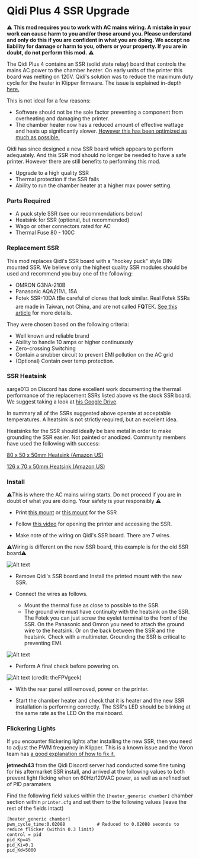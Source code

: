 # Qidi Plus 4 SSR Upgrade

⚠️ **This mod requires you to work with AC mains wiring. A mistake in your work can cause harm to you and/or those around you. Please understand and only do this if you are confident in what you are doing. We accept no liability for damage or harm to you, others or your property. If you are in doubt, do not perform this mod.** ⚠️ 

The Qidi Plus 4 contains an SSR (solid state relay) board that controls the mains AC power to the chamber heater. On early units of the printer this board was melting on 120V. Qidi's solution was to reduce the maximum duty cycle for the heater in Klipper firmware. The issue is explained in-depth [here.](https://github.com/qidi-community/Plus4-Wiki/tree/main/content/ssr-board)

This is not ideal for a few reasons:

- Software should not be the sole factor preventing a component from overheating and damaging the printer. 
- The chamber heater now has a reduced amount of effective wattage and heats up significantly slower. [However this has been optimized as much as possible.](https://github.com/qidi-community/Plus4-Wiki/tree/main/content/tuning-for-40-percent-heater-power)

Qidi has since designed a new SSR board which appears to perform adequately. And this SSR mod should no longer be needed to have a safe printer. However there are still benefits to performing this mod.

- Upgrade to a high quality SSR
- Thermal protection if the SSR fails
- Ability to run the chamber heater at a higher max power setting.


### Parts Required

- A puck style SSR (see our recommendations below)
- Heatsink for SSR (optional, but recommended)
- Wago or other connectors rated for AC
- Thermal Fuse 80 - 100C

### Replacement SSR

This mod replaces Qidi's SSR board with a "hockey puck" style DIN mounted SSR. We believe only the highest quality SSR modules should be used and recommend you buy one of the following: 

- OMRON G3NA-210B
- Panasonic AQA211VL 15A
- Fotek SSR-10DA ❗Be careful of clones that look similar. Real Fotek SSRs are made in Taiwan, not China, and are not called F**Q**TEK. [See this article](https://protosupplies.com/inferior-counterfeit-fotek-ssr-25-solid-state-relays-on-the-market/) for more details. 

They were chosen based on the following criteria:

- Well known and reliable brand
- Ability to handle 10 amps or higher continuously
- Zero-crossing Switching
- Contain a snubber circuit to prevent EMI pollution on the AC grid
- (Optional) Contain over temp protection. 

### SSR Heatsink

sarge013 on Discord has done excellent work documenting the thermal performance of the replacement SSRs listed above vs the stock SSR board. We suggest taking a look at [his Google Drive](https://drive.google.com/drive/folders/18jHYNrEYjhrYad5NhcfUCJCpBB3ILfZh). 

In summary all of the SSRs suggested above operate at acceptable temperatures. A heatsink is not strictly required, but an excellent idea. 

Heatsinks for the SSR should ideally be bare metal in order to make grounding the SSR easier. Not painted or anodized. Community members have used the following with success:

[80 x 50 x 50mm Heatsink (Amazon US)](https://www.amazon.com/Easycargo-Aluminum-Heatsink-80x50x50mm-80mmx50mmx50mm/dp/B07B3Y2ZNY?th=1)

[126 x 70 x 50mm Heatsink (Amazon US)](https://www.amazon.com/dp/B07QJ8DV8G)


### Install

⚠️This is where the AC mains wiring starts. Do not proceed if you are in doubt of what you are doing. Your safety is your responsibly ⚠️


- Print [this mount](https://www.printables.com/model/1052218-qidi-plus-4-ssr-board-mount) or [this mount](https://www.printables.com/model/1057104-qidi-plus-4-modular-ssr-mounting-bracket/files) for the SSR 

- Follow [this video](https://drive.google.com/drive/folders/180hEn-bLIeLqfGz-xd5-HUZBBD4ypZ1-) for opening the printer and accessing the SSR.

- Make note of the wiring on Qidi's SSR board. There are 7 wires.

⚠️Wiring is different on the new SSR board, this example is for the old SSR board⚠️

![Alt text](ssr-board-wiring.png)

- Remove Qidi's SSR board and Install the printed mount with the new SSR.

- Connect the wires as follows.
  - Mount the thermal fuse as close to possible to the SSR.
  - The ground wire must have continuity with the heatsink on the SSR. The Fotek you can just screw the eyelet terminal to the front of the SSR. On the Panasonic and Omron you need to attach the ground wire to the heatsink. Or on the back between the SSR and the heatsink. Check with a multimeter. Grounding the SSR is critical to preventing EMI.

![Alt text](ssr-upgrade-wiring.png)

- Perform A final check before powering on.

![Alt text](ssr_installed.jpg)
(credit: theFPVgeek)

- With the rear panel still removed, power on the printer.  

- Start the chamber heater and check that it is heater and the new SSR installation is performing correctly. The SSR's LED should be blinking at the same rate as the LED On the mainboard.


### Flickering Lights

If you encounter flickering lights after installing the new SSR, then you need to adjust the PWM frequency in Klipper. This is a known issue and the Voron team has [a good explanation of how to fix it.](https://docs.vorondesign.com/community/troubleshooting/cat40/lights_flickering.html)


**jetmech43** from the Qidi Discord server had conducted some fine tuning for his aftermarket SSR install, and arrived at the following values to both prevent light flicking when on 60Hz/120VAC power, as well as a refined set of PID paramaters

Find the following field values within the `[heater_generic chamber]` chamber section within `printer.cfg` and set them to the following values (leave the rest of the fields intact)

```
[heater_generic chamber]
pwm_cycle_time:0.02088            # Reduced to 0.02088 seconds to reduce flicker (within 0.3 limit)
control = pid
pid_Kp=45
pid_Ki=0.1
pid_Kd=5000
```




